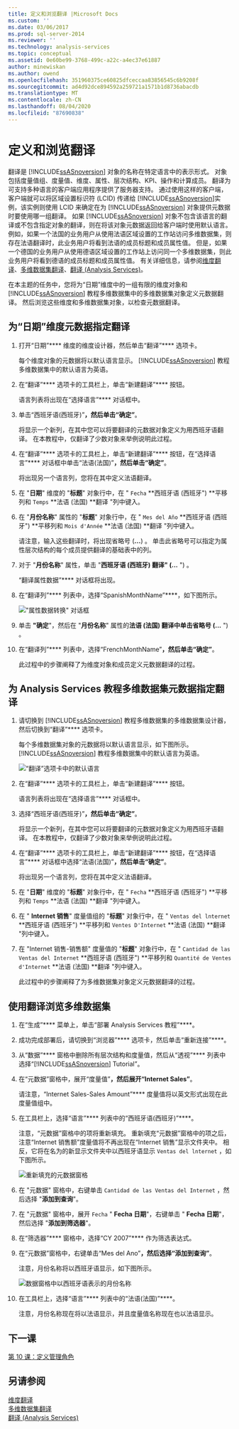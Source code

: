 ```yaml
---
title: 定义和浏览翻译 |Microsoft Docs
ms.custom: ''
ms.date: 03/06/2017
ms.prod: sql-server-2014
ms.reviewer: ''
ms.technology: analysis-services
ms.topic: conceptual
ms.assetid: 0e60be99-3768-499c-a22c-a4ec37e61887
author: minewiskan
ms.author: owend
ms.openlocfilehash: 351960375ce60825dfceccaa83856545c6b9208f
ms.sourcegitcommit: ad4d92dce894592a259721a1571b1d8736abacdb
ms.translationtype: MT
ms.contentlocale: zh-CN
ms.lasthandoff: 08/04/2020
ms.locfileid: "87690838"
---
```

# <a name="defining-and-browsing-translations"></a>定义和浏览翻译
  翻译是 [!INCLUDE[ssASnoversion](../includes/ssasnoversion-md.md)] 对象的名称在特定语言中的表示形式。 对象包括度量值组、度量值、维度、属性、层次结构、KPI、操作和计算成员。 翻译为可支持多种语言的客户端应用程序提供了服务器支持。 通过使用这样的客户端，客户端就可以将区域设置标识符 (LCID) 传递给 [!INCLUDE[ssASnoversion](../includes/ssasnoversion-md.md)]实例，该实例则使用 LCID 来确定在为 [!INCLUDE[ssASnoversion](../includes/ssasnoversion-md.md)] 对象提供元数据时要使用哪一组翻译。 如果 [!INCLUDE[ssASnoversion](../includes/ssasnoversion-md.md)] 对象不包含该语言的翻译或不包含指定对象的翻译，则在将该对象元数据返回给客户端时使用默认语言。 例如，如果一个法国的业务用户从使用法语区域设置的工作站访问多维数据集，则存在法语翻译时，此业务用户将看到法语的成员标题和成员属性值。 但是，如果一个德国的业务用户从使用德语区域设置的工作站上访问同一个多维数据集，则此业务用户将看到德语的成员标题和成员属性值。 有关详细信息，请参阅[维度翻译](multidimensional-models-olap-logical-dimension-objects/dimension-translations.md)、[多维数据集翻译](multidimensional-models-olap-logical-cube-objects/cube-translations.md)、[翻译 &#40;Analysis Services&#41;](translations-analysis-services.md)。  
  
 在本主题的任务中，您将为“日期”维度中的一组有限的维度对象和 [!INCLUDE[ssASnoversion](../includes/ssasnoversion-md.md)] 教程多维数据集中的多维数据集对象定义元数据翻译。 然后浏览这些维度和多维数据集对象，以检查元数据翻译。  
  
## <a name="specifying-translations-for-the-date-dimension-metadata"></a>为“日期”维度元数据指定翻译  
  
1.  打开“日期”**** 维度的维度设计器，然后单击“翻译”**** 选项卡。  
  
     每个维度对象的元数据将以默认语言显示。 [!INCLUDE[ssASnoversion](../includes/ssasnoversion-md.md)] 教程多维数据集中的默认语言为英语。  
  
2.  在“翻译”**** 选项卡的工具栏上，单击“新建翻译”**** 按钮。  
  
     语言列表将出现在“选择语言”**** 对话框中。  
  
3.  单击“西班牙语(西班牙)”****，然后单击“确定”****。  
  
     将显示一个新列，在其中您可以将要翻译的元数据对象定义为用西班牙语翻译。 在本教程中，仅翻译了少数对象来举例说明此过程。  
  
4.  在“翻译”**** 选项卡的工具栏上，单击“新建翻译”**** 按钮，在“选择语言”**** 对话框中单击“法语(法国)”****，然后单击“确定”****。  
  
     将出现另一个语言列，您将在其中定义法语翻译。  
  
5.  在 "**日期**" 维度的 "**标题**" 对象行中，在 " `Fecha` **西班牙语 (西班牙") **平移列和 `Temps` **法语 (法国) **翻译 "列中键入。  
  
6.  在 "**月份名称**" 属性的 "**标题**" 对象行中，在 " `Mes del Año` **西班牙语 (西班牙") **平移列和 `Mois d'Année` **法语 (法国) **翻译 "列中键入。  
  
     请注意，输入这些翻译时，将出现省略号 (**...**) 。 单击此省略号可以指定为属性层次结构的每个成员提供翻译的基础表中的列。  
  
7.  对于 "**月份名称**" 属性，单击 "**西班牙语 (西班牙) **翻译" (**...** ") 。  
  
     “翻译属性数据”**** 对话框将出现。  
  
8.  在“翻译列”**** 列表中，选择“SpanishMonthName”****，如下图所示。  
  
     !["属性数据转换" 对话框](../../2014/tutorials/media/l9-translations-4.gif "“翻译属性数据”对话框")  
  
9. 单击 **"确定**"，然后在 "**月份名称**" 属性的**法语 (法国) **翻译中单击省略号 (**...** ") 。  
  
10. 在“翻译列”**** 列表中，选择“FrenchMonthName”****，然后单击“确定”****。  
  
     此过程中的步骤阐释了为维度对象和成员定义元数据翻译的过程。  
  
## <a name="specifying-translations-for-the-analysis-services-tutorial-cube-metadata"></a>为 Analysis Services 教程多维数据集元数据指定翻译  
  
1.  请切换到 [!INCLUDE[ssASnoversion](../includes/ssasnoversion-md.md)] 教程多维数据集的多维数据集设计器，然后切换到“翻译”**** 选项卡。  
  
     每个多维数据集对象的元数据将以默认语言显示，如下图所示。 [!INCLUDE[ssASnoversion](../includes/ssasnoversion-md.md)] 教程多维数据集中的默认语言为英语。  
  
     ![“翻译”选项卡中的默认语言](../../2014/tutorials/media/l9-translations-5.gif "“翻译”选项卡中的默认语言")  
  
2.  在“翻译”**** 选项卡的工具栏上，单击“新建翻译”**** 按钮。  
  
     语言列表将出现在“选择语言”**** 对话框中。  
  
3.  选择“西班牙语(西班牙)”****，然后单击“确定”****。  
  
     将显示一个新列，在其中您可以将要翻译的元数据对象定义为用西班牙语翻译。 在本教程中，仅翻译了少数对象来举例说明此过程。  
  
4.  在“翻译”**** 选项卡的工具栏上，单击“新建翻译”**** 按钮，在“选择语言”**** 对话框中选择“法语(法国)”****，然后单击“确定”****。  
  
     将出现另一个语言列，您将在其中定义法语翻译。  
  
5.  在 "**日期**" 维度的 "**标题**" 对象行中，在 " `Fecha` **西班牙语 (西班牙") **平移列和 `Temps` **法语 (法国) **翻译 "列中键入。  
  
6.  在 " **Internet 销售**" 度量值组的 "**标题**" 对象行中，在 " `Ventas del lnternet` **西班牙语 (西班牙") **平移列和 `Ventes D'Internet` **法语 (法国) **翻译 "列中键入。  
  
7.  在 "Internet 销售-销售额" 度量值的 "**标题**" 对象行中，在 " `Cantidad de las Ventas del Internet` **西班牙语 (西班牙") **平移列和 `Quantité de Ventes d'Internet` **法语 (法国) **翻译 "列中键入。  
  
     此过程中的步骤阐释了为多维数据集对象定义元数据翻译的过程。  
  
## <a name="browsing-the-cube-by-using-translations"></a>使用翻译浏览多维数据集  
  
1.  在“生成”**** 菜单上，单击“部署 Analysis Services 教程”****。  
  
2.  成功完成部署后，请切换到“浏览器”**** 选项卡，然后单击“重新连接”****。  
  
3.  从“数据”**** 窗格中删除所有层次结构和度量值，然后从“透视”**** 列表中选择“[!INCLUDE[ssASnoversion](../includes/ssasnoversion-md.md)] Tutorial”。  
  
4.  在“元数据”窗格中，展开“度量值”****，然后展开“Internet Sales”****。  
  
     请注意，“Internet Sales-Sales Amount”**** 度量值将以英文形式出现在此度量值组中。  
  
5.  在工具栏上，选择“语言”**** 列表中的“西班牙语(西班牙)”****。  
  
     注意，“元数据”窗格中的项将重新填充。 重新填充“元数据”窗格中的项之后，注意“Internet 销售额”度量值将不再出现在“Internet 销售”显示文件夹中。 相反，它将在名为的新显示文件夹中以西班牙语显示 `Ventas del lnternet` ，如下图所示。  
  
     ![重新填充的元数据窗格](../../2014/tutorials/media/l9-translations-6.gif "重新填充的元数据窗格")  
  
6.  在 "元数据" 窗格中，右键单击 `Cantidad de las Ventas del Internet` ，然后选择 "**添加到查询**"。  
  
7.  在 "元数据" 窗格中，展开 `Fecha` " **Fecha 日期**"，右键单击 " **Fecha 日期**"，然后选择 "**添加到筛选器**"。  
  
8.  在“筛选器”**** 窗格中，选择“CY 2007”**** 作为筛选表达式。  
  
9. 在“元数据”窗格中，右键单击“Mes del Ano”****，然后选择“添加到查询”****。  
  
     注意，月份名称将以西班牙语显示，如下图所示。  
  
     ![数据窗格中以西班牙语表示的月份名称](../../2014/tutorials/media/l9-translations-7.gif "数据窗格中以西班牙语表示的月份名称")  
  
10. 在工具栏上，选择“语言”**** 列表中的“法语(法国)”****。  
  
     注意，月份名称现在将以法语显示，并且度量值名称现在也以法语显示。  
  
## <a name="next-lesson"></a>下一课  
 [第 10 课：定义管理角色](lesson-10-defining-administrative-roles.md)  
  
## <a name="see-also"></a>另请参阅  
 [维度翻译](multidimensional-models-olap-logical-dimension-objects/dimension-translations.md)   
 [多维数据集翻译](multidimensional-models-olap-logical-cube-objects/cube-translations.md)   
 [翻译 &#40;Analysis Services&#41;](translations-analysis-services.md)  
  
  
